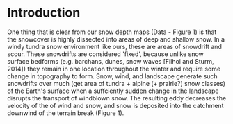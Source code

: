 # Introduction

One thing that is clear from our snow depth maps (Data - Figure 1) is that the snowcover is highly dissected into areas of deep and shallow snow. In a windy tundra snow environment like ours, these are areas of snowdrift and scour. These snowdrifts are considered 'fixed', because unlike snow surface bedforms (e.g. barchans, dunes, snow waves \[Filhol and Sturm, 2014\]) they remain in one location throughout the winter and require some change in topography to form. Snow, wind, and landscape generate such snowdrifts over much (get area of tundra + alpine (+ prairie?) snow classes) of the Earth's surface when a suffciently sudden change in the landscape disrupts the transport of windblown snow. The resulting eddy decreases the velocity of the of wind and snow, and snow is deposited into the catchment downwind of the terrain break (Figure 1).
